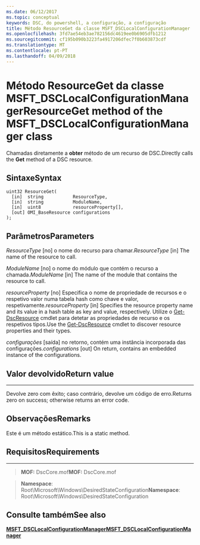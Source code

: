 ```yaml
---
ms.date: 06/12/2017
ms.topic: conceptual
keywords: DSC, do powershell, a configuração, a configuração
title: Método ResourceGet da classe MSFT_DSCLocalConfigurationManager
ms.openlocfilehash: 3fd7ae54eb3ae782156dc4619ee0b6905dfb1212
ms.sourcegitcommit: cf195b090b3223fa4917206dfec7f0b603873cdf
ms.translationtype: MT
ms.contentlocale: pt-PT
ms.lasthandoff: 04/09/2018
---
```

# <a name="resourceget-method-of-the-msftdsclocalconfigurationmanager-class"></a><span data-ttu-id="b79f8-103">Método ResourceGet da classe MSFT_DSCLocalConfigurationManager</span><span class="sxs-lookup"><span data-stu-id="b79f8-103">ResourceGet method of the MSFT_DSCLocalConfigurationManager class</span></span>

<span data-ttu-id="b79f8-104">Chamadas diretamente a **obter** método de um recurso de DSC.</span><span class="sxs-lookup"><span data-stu-id="b79f8-104">Directly calls the **Get** method of a DSC resource.</span></span>

<a name="syntax"></a><span data-ttu-id="b79f8-105">Sintaxe</span><span class="sxs-lookup"><span data-stu-id="b79f8-105">Syntax</span></span>
------

```mof
uint32 ResourceGet(
  [in]  string           ResourceType,
  [in]  string           ModuleName,
  [in]  uint8            resourceProperty[],
  [out] OMI_BaseResource configurations
);
```

<a name="parameters"></a><span data-ttu-id="b79f8-106">Parâmetros</span><span class="sxs-lookup"><span data-stu-id="b79f8-106">Parameters</span></span>
----------

<span data-ttu-id="b79f8-107">*ResourceType* \[no\] o nome do recurso para chamar.</span><span class="sxs-lookup"><span data-stu-id="b79f8-107">*ResourceType* \[in\] The name of the resource to call.</span></span>

<span data-ttu-id="b79f8-108">*ModuleName* \[no\] o nome do módulo que contém o recurso a chamada.</span><span class="sxs-lookup"><span data-stu-id="b79f8-108">*ModuleName* \[in\] The name of the module that contains the resource to call.</span></span>

<span data-ttu-id="b79f8-109">*resourceProperty* \[no\] Especifica o nome de propriedade de recursos e o respetivo valor numa tabela hash como chave e valor, respetivamente.</span><span class="sxs-lookup"><span data-stu-id="b79f8-109">*resourceProperty* \[in\] Specifies the resource property name and its value in a hash table as key and value, respectively.</span></span> <span data-ttu-id="b79f8-110">Utilize o [Get-DscResource](https://technet.microsoft.com/library/dn521625.aspx) cmdlet para detetar as propriedades de recurso e os respetivos tipos.</span><span class="sxs-lookup"><span data-stu-id="b79f8-110">Use the [Get-DscResource](https://technet.microsoft.com/library/dn521625.aspx) cmdlet to discover resource properties and their types.</span></span>

<span data-ttu-id="b79f8-111">*configurações* \[saída\] no retorno, contém uma instância incorporada das configurações.</span><span class="sxs-lookup"><span data-stu-id="b79f8-111">*configurations* \[out\] On return, contains an embedded instance of the configurations.</span></span>

## <a name="return-value"></a><span data-ttu-id="b79f8-112">Valor devolvido</span><span class="sxs-lookup"><span data-stu-id="b79f8-112">Return value</span></span>
------------

<span data-ttu-id="b79f8-113">Devolve zero com êxito; caso contrário, devolve um código de erro.</span><span class="sxs-lookup"><span data-stu-id="b79f8-113">Returns zero on success; otherwise returns an error code.</span></span>

## <a name="remarks"></a><span data-ttu-id="b79f8-114">Observações</span><span class="sxs-lookup"><span data-stu-id="b79f8-114">Remarks</span></span>

<span data-ttu-id="b79f8-115">Este é um método estático.</span><span class="sxs-lookup"><span data-stu-id="b79f8-115">This is a static method.</span></span>

## <a name="requirements"></a><span data-ttu-id="b79f8-116">Requisitos</span><span class="sxs-lookup"><span data-stu-id="b79f8-116">Requirements</span></span>
------------
><span data-ttu-id="b79f8-117">**MOF:** DscCore.mof</span><span class="sxs-lookup"><span data-stu-id="b79f8-117">**MOF:** DscCore.mof</span></span>

><span data-ttu-id="b79f8-118">**Namespace**: Root\Microsoft\Windows\DesiredStateConfiguration</span><span class="sxs-lookup"><span data-stu-id="b79f8-118">**Namespace**: Root\Microsoft\Windows\DesiredStateConfiguration</span></span>


## <a name="see-also"></a><span data-ttu-id="b79f8-119">Consulte também</span><span class="sxs-lookup"><span data-stu-id="b79f8-119">See also</span></span>


[<span data-ttu-id="b79f8-120">**MSFT_DSCLocalConfigurationManager**</span><span class="sxs-lookup"><span data-stu-id="b79f8-120">**MSFT_DSCLocalConfigurationManager**</span></span>](msft-dsclocalconfigurationmanager.md)